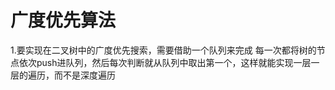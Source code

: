 # 广度优先算法

1.要实现在二叉树中的广度优先搜索，需要借助一个队列来完成
    每一次都将树的节点依次push进队列，然后每次判断就从队列中取出第一个，这样就能实现一层一层的遍历，而不是深度遍历